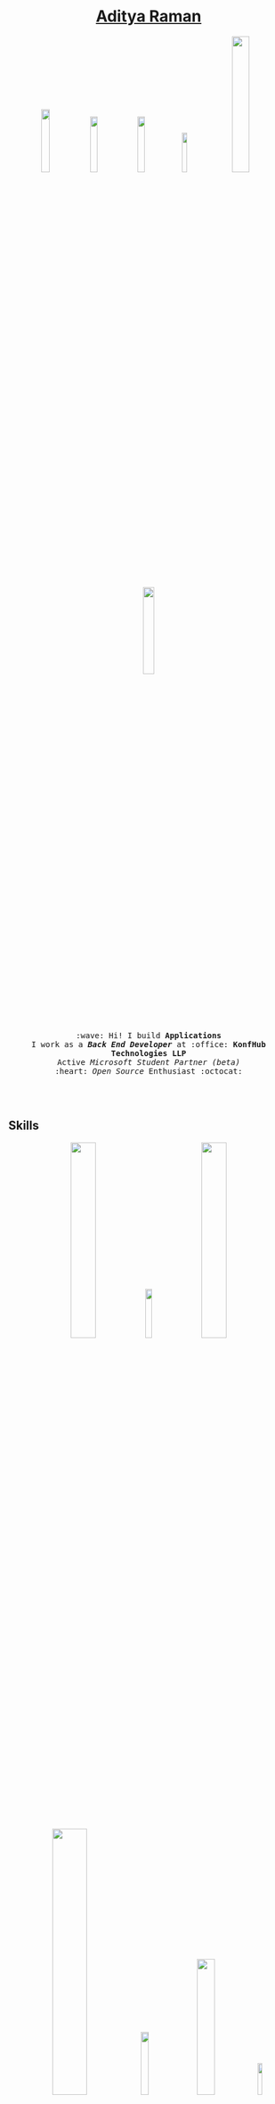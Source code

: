 <h1 align="center"><a href="http://www.ramanaditya.com">Aditya Raman</a></h1>
<p align="center">
  <a href="https://twitter.com/_adityaraman" target="_blank"><img src="https://img.shields.io/badge/-@_adityaraman-1ca0f1?style=flat&labelColor=1ca0f1&logo=twitter&logoColor=white&link=https://twitter.com/_adityaraman" width="17%"/></a>
  <a href="https://medium.com/@ramanaditya/" target="_blank"><img src="https://img.shields.io/badge/-@ramanaditya-000000?style=flat&labelColor=black&logo=Medium&link=https://medium.com/@ramanaditya/" width="16%"/></a>
  <a href="https://gitlab.com/ramanaditya" target="_blank"><img src="https://img.shields.io/badge/-@ramanaditya-292961?style=flat&labelColor=292961&logo=Gitlab&link=https://gitlab.com/ramanaditya" width="16%"/></a>
  <a href="https://www.linkedin.com/in/ramanaditya/" target="_blank"><img src="https://img.shields.io/badge/-ramanaditya-blue?style=flat&logo=Linkedin&logoColor=white&link=https://www.linkedin.com/in/ramanaditya/" width="13.5%"/></a>
  <a href="mailto:adityaraman96@gmail.com" target="_blank"><img src="https://img.shields.io/badge/-adityaraman96@gmail.com-c14438?style=flat&logo=Gmail&logoColor=white&link=mailto:adityaraman96@gmail.com" width="25%"/></a>
</p>

<p align="center">
  <img src="https://raw.githubusercontent.com/ramanaditya/beginners/master/octocat.png" width="20%">
  <br><br>
  <samp>
    :wave: Hi! I build <b>Applications</b>
    <br>I work as a <em><b>Back End Developer</b></em> at :office: <b>KonfHub Technologies LLP</b>
      <br>Active <em>Microsoft Student Partner (beta)</em>
    <br> :heart: <em>Open Source</em> Enthusiast :octocat: <br><br>
    <br><br>
  </samp>
</p>

<h2>Skills</h2>
<p align="center">
    <img src="https://github.com/ramanaditya/ramanaditya/blob/master/images/programing-language/python.png" width="30%">
    <img src="https://github.com/ramanaditya/ramanaditya/blob/master/images/programing-language/javascript.png" width="15%">
    <img src="https://github.com/ramanaditya/ramanaditya/blob/master/images/programing-language/dart.png" width="30%">
</p>
<br><br>
<p align="center">
    <img src="https://github.com/ramanaditya/ramanaditya/blob/master/images/cloud/azure.png" width="35%">
    <img src="https://github.com/ramanaditya/ramanaditya/blob/master/images/cloud/gcp.png" width="17%">
    <img src="https://github.com/ramanaditya/ramanaditya/blob/master/images/cloud/aws.png" width="25%">
    <img src="https://github.com/ramanaditya/ramanaditya/blob/master/images/cloud/digitalocean.png" width="12%">
</p>

- 🔭 I’m currently working on AWS, NodeJs, Django, Flutter
- 🌱 I’m currently learning Data Science
- 👯 I’m looking to collaborate on _Open Source_ and _Personal_ projects.
- 📫 How to reach me: adityaraman96@gmail.com

